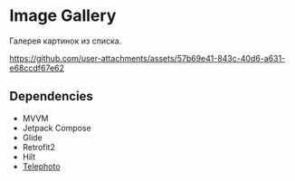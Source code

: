 # Image Gallery
Галерея картинок из списка.

https://github.com/user-attachments/assets/57b69e41-843c-40d6-a631-e68ccdf67e62

## Dependencies

* MVVM
* Jetpack Compose
* Glide
* Retrofit2
* Hilt
* [Telephoto](https://github.com/saket/telephoto)
